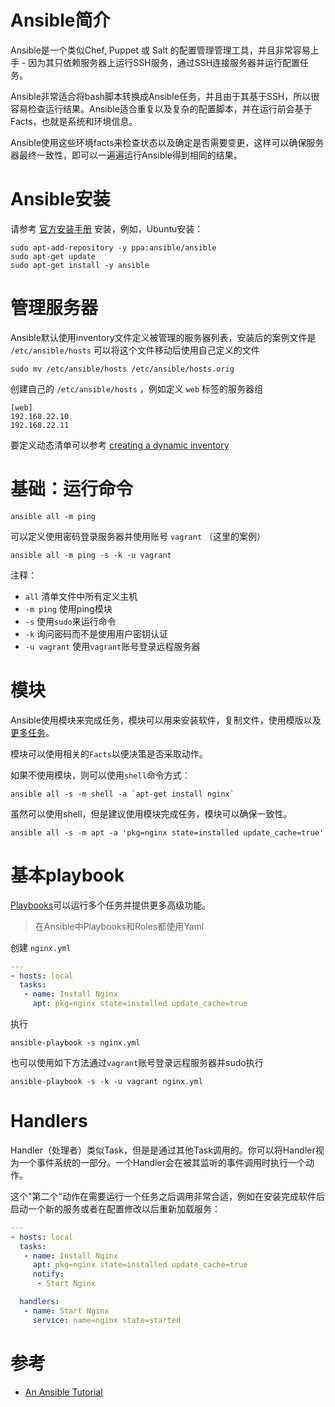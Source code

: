 # Ansible简介

Ansible是一个类似Chef, Puppet 或 Salt 的配置管理管理工具，并且非常容易上手 - 因为其只依赖服务器上运行SSH服务，通过SSH连接服务器并运行配置任务。

Ansible非常适合将bash脚本转换成Ansible任务，并且由于其基于SSH，所以很容易检查运行结果。Ansible适合重复以及复杂的配置脚本，并在运行前会基于Facts，也就是系统和环境信息。

Ansible使用这些环境facts来检查状态以及确定是否需要变更，这样可以确保服务器最终一致性，即可以一遍遍运行Ansible得到相同的结果。

# Ansible安装

请参考 [官方安装手册](http://docs.ansible.com/intro_installation.html#latest-releases-via-apt-ubuntu) 安装，例如，Ubuntu安装：

```
sudo apt-add-repository -y ppa:ansible/ansible
sudo apt-get update
sudo apt-get install -y ansible
```

# 管理服务器

Ansible默认使用inventory文件定义被管理的服务器列表，安装后的案例文件是 `/etc/ansible/hosts` 可以将这个文件移动后使用自己定义的文件

```
sudo mv /etc/ansible/hosts /etc/ansible/hosts.orig
```

创建自己的 `/etc/ansible/hosts` ，例如定义 `web` 标签的服务器组

```
[web]
192.168.22.10
192.168.22.11
```

要定义动态清单可以参考 [creating a dynamic inventory](http://docs.ansible.com/ansible/intro_dynamic_inventory.html)

# 基础：运行命令

```
ansible all -m ping
```

可以定义使用密码登录服务器并使用账号 `vagrant` （这里的案例）

```
ansible all -m ping -s -k -u vagrant
```

注释：

* `all` 清单文件中所有定义主机
* `-m ping` 使用ping模块
* `-s` 使用`sudo`来运行命令
* `-k` 询问密码而不是使用用户密钥认证
* `-u vagrant` 使用`vagrant`账号登录远程服务器

# 模块

Ansible使用模块来完成任务，模块可以用来安装软件，复制文件，使用模版以及[更多任务](http://docs.ansible.com/modules_by_category.html)。

模块可以使用相关的`Facts`以便决策是否采取动作。

如果不使用模块，则可以使用`shell`命令方式：

```
ansible all -s -m shell -a `apt-get install nginx`
```

虽然可以使用shell，但是建议使用模块完成任务，模块可以确保一致性。

```
ansible all -s -m apt -a 'pkg=nginx state=installed update_cache=true'
```

# 基本playbook

[Playbooks](http://docs.ansible.com/playbooks_intro.html)可以运行多个任务并提供更多高级功能。

> 在Ansible中Playbooks和Roles都使用Yaml

创建 `nginx.yml`

```yaml
---
- hosts: local
  tasks:
   - name: Install Nginx
     apt: pkg=nginx state=installed update_cache=true
```

执行

```
ansible-playbook -s nginx.yml
```

也可以使用如下方法通过`vagrant`账号登录远程服务器并sudo执行

```
ansible-playbook -s -k -u vagrant nginx.yml
```

# Handlers

Handler（处理者）类似Task，但是是通过其他Task调用的。你可以将Handler视为一个事件系统的一部分。一个Handler会在被其监听的事件调用时执行一个动作。

这个"第二个"动作在需要运行一个任务之后调用非常合适，例如在安装完成软件后启动一个新的服务或者在配置修改以后重新加载服务：

```yaml
---
- hosts: local
  tasks:
   - name: Install Nginx
     apt: pkg=nginx state=installed update_cache=true
     notify:
      - Start Nginx

  handlers:
   - name: Start Nginx
     service: name=nginx state=started
```

# 参考

* [An Ansible Tutorial](https://serversforhackers.com/an-ansible-tutorial)